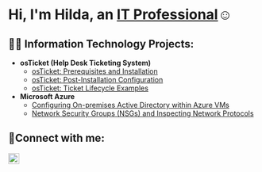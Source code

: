 <h1>Hi, I'm Hilda, an <a href="https://www.linkedin.com/in/hilda-varrati">IT Professional</a>☺</h1>

<h2>👨‍💻 Information Technology Projects:</h2>

- <b>osTicket (Help Desk Ticketing System)</b>
  - [osTicket: Prerequisites and Installation](https://github.com/hvarrati/osTicket-prereqs)
  - [osTicket: Post-Installation Configuration](https://github.com/hvarrati/osTicket-post-install-config)
  - [osTicket: Ticket Lifecycle Examples](https://github.com/hvarrati/osTicket-Ticket-Lifecycle)
- <b>Microsoft Azure</b>
  - [Configuring On-premises Active Directory within Azure VMs](https://github.com/hvarrati/Implementing-Active-Directory-within-Azure-VMs)
  - [Network Security Groups (NSGs) and Inspecting Network Protocols](https://github.com/hvarrati/azure-network-protocols)

<h2>🤳Connect with me:</h2>

[<img align="left" alt="Josh | LinkedIn" width="22px" src="https://cdn.jsdelivr.net/npm/simple-icons@v3/icons/linkedin.svg" />][linkedin]

[linkedin]: https://www.linkedin.com/in/hilda-varrati
